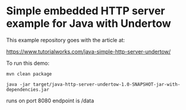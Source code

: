# Simple embedded HTTP server example for Java with Undertow

This example repository goes with the article at:

<https://www.tutorialworks.com/java-simple-http-server-undertow/>

To run this demo:

`mvn clean package`
    
`java -jar target/java-http-server-undertow-1.0-SNAPSHOT-jar-with-dependencies.jar`
    
runs on port 8080
endpoint is /data